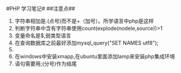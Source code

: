 #PHP 学习笔记#
##注意点##
1. 字符串相加是.(点号)而不是+（加号）。所学语言中php是这样
2. 判断字符串中含有字符串使用count(explode(nodele,source))>1
3. 变量命名是$,弱类型语言
4. 在查询数据库之前最好添加mysql_query("SET NAMES utf8");
5. <?php  里面填充内容 ?>
6. 在windows中安装xmapp,在ubuntu里面添加lamp来安装php集成环境
7. 语句需要用;(分号)作为结尾


